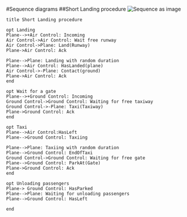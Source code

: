 #Sequence diagrams
##Short Landing procedure
![Sequence as image](http://www.websequencediagrams.com/cgi-bin/cdraw?lz=dGl0bGUgU2hvcnQgTGFuZGluZyBwcm9jZWR1cmUKCiAgICBvcAASCQALBVBsYW5lLS0-K0FpciBDb250cm9sOiBJbmNvbQAbCAAPCy0-ABoNV2FpdCBmcmVlIHJ1bndheQAdEgBaBToAgQgFKFIAHwUpAGwLAEAOQWNrAIEeBgCBDAgAMgtpbmcgd2l0aCByYW5kb20gZHVyYXRpb24AgTcNAIE2DUhhc0xhbmRlZChwbGFuZQBxBgCBPg0tAIEWB0NvbnRhY3QoZ3JvdW5kAIECHiAgICBlbmQAgkIKAIF9Bm9yIGEgZ2F0ZQCCRg5HAE0FAIJAFwAPDi0-AB0QV2FpdGluZwBYBQCCXwV0YXhpAIJdCAAtEACBRAhUYXhpKFQAIwYAgl0NAHsQAIE4FVRheGkAgjkZSGFzTGVmdACEKQ0AgVEQVGF4aWluZwCDMhUAFQcAgyUiAIImEEVuZE9mAIESCQCCBjEAgwYRAIMGEFBhcmtBdChHYXQAhB8HAIIHLFVubG9hAIZjBmFzc2VuZ2VycwCFVgwAg1gPAIUTBVBhcmtlZACFVxQAg2gMdQA8HgCEHxIAgxkIAIUdCA&s=modern-blue "Landing procedure")

    title Short Landing procedure

    opt Landing
    Plane-->+Air Control: Incoming
    Air Control->Air Control: Wait free runway
    Air Control->Plane: Land(Runway)
    Plane->Air Control: Ack

    Plane-->Plane: Landing with random duration
    Plane-->Air Control: HasLanded(plane)
    Air Control->-Plane: Contact(ground)
    Plane->Air Control: Ack
    end

    opt Wait for a gate
    Plane-->+Ground Control: Incoming
    Ground Control->Ground Control: Waiting for free taxiway
    Ground Control->-Plane: Taxi(Taxiway)
    Plane->Ground Control: Ack
    end

    opt Taxi
    Plane-->Air Control:HasLeft
    Plane-->Ground Control: Taxiing

    Plane-->Plane: Taxiing with random duration
    Plane-->Ground Control: EndOfTaxi
    Ground Control->Ground Control: Waiting for free gate
    Plane-->Ground Control: ParkAt(Gate)
    Plane->Ground Control: Ack
    end

    opt Unloading passengers
    Plane-> Ground Control: HasParked
    Plane-->Plane: Waiting for unloading passengers
    Plane-->Ground Control: HasLeft

    end